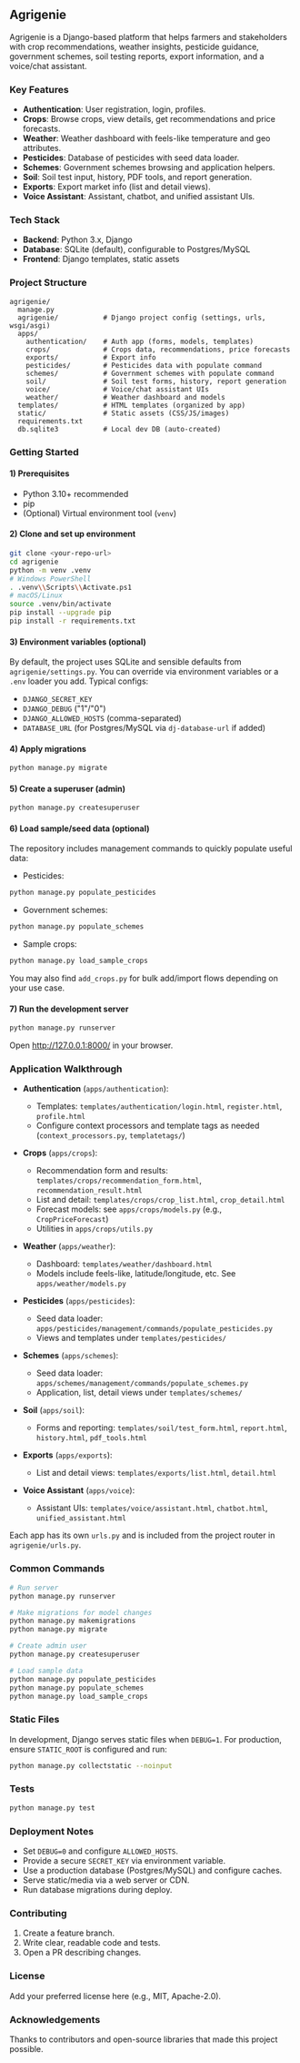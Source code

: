 ## Agrigenie

Agrigenie is a Django-based platform that helps farmers and stakeholders with crop recommendations, weather insights, pesticide guidance, government schemes, soil testing reports, export information, and a voice/chat assistant.

### Key Features
- **Authentication**: User registration, login, profiles.
- **Crops**: Browse crops, view details, get recommendations and price forecasts.
- **Weather**: Weather dashboard with feels-like temperature and geo attributes.
- **Pesticides**: Database of pesticides with seed data loader.
- **Schemes**: Government schemes browsing and application helpers.
- **Soil**: Soil test input, history, PDF tools, and report generation.
- **Exports**: Export market info (list and detail views).
- **Voice Assistant**: Assistant, chatbot, and unified assistant UIs.

### Tech Stack
- **Backend**: Python 3.x, Django
- **Database**: SQLite (default), configurable to Postgres/MySQL
- **Frontend**: Django templates, static assets

### Project Structure
```
agrigenie/
  manage.py
  agrigenie/           # Django project config (settings, urls, wsgi/asgi)
  apps/
    authentication/    # Auth app (forms, models, templates)
    crops/             # Crops data, recommendations, price forecasts
    exports/           # Export info
    pesticides/        # Pesticides data with populate command
    schemes/           # Government schemes with populate command
    soil/              # Soil test forms, history, report generation
    voice/             # Voice/chat assistant UIs
    weather/           # Weather dashboard and models
  templates/           # HTML templates (organized by app)
  static/              # Static assets (CSS/JS/images)
  requirements.txt
  db.sqlite3           # Local dev DB (auto-created)
```

### Getting Started
#### 1) Prerequisites
- Python 3.10+ recommended
- pip
- (Optional) Virtual environment tool (`venv`)

#### 2) Clone and set up environment
```bash
git clone <your-repo-url>
cd agrigenie
python -m venv .venv
# Windows PowerShell
. .venv\\Scripts\\Activate.ps1
# macOS/Linux
source .venv/bin/activate
pip install --upgrade pip
pip install -r requirements.txt
```

#### 3) Environment variables (optional)
By default, the project uses SQLite and sensible defaults from `agrigenie/settings.py`.
You can override via environment variables or a `.env` loader you add. Typical configs:
- `DJANGO_SECRET_KEY`
- `DJANGO_DEBUG` ("1"/"0")
- `DJANGO_ALLOWED_HOSTS` (comma-separated)
- `DATABASE_URL` (for Postgres/MySQL via `dj-database-url` if added)

#### 4) Apply migrations
```bash
python manage.py migrate
```

#### 5) Create a superuser (admin)
```bash
python manage.py createsuperuser
```

#### 6) Load sample/seed data (optional)
The repository includes management commands to quickly populate useful data:
- Pesticides:
```bash
python manage.py populate_pesticides
```
- Government schemes:
```bash
python manage.py populate_schemes
```
- Sample crops:
```bash
python manage.py load_sample_crops
```

You may also find `add_crops.py` for bulk add/import flows depending on your use case.

#### 7) Run the development server
```bash
python manage.py runserver
```
Open http://127.0.0.1:8000/ in your browser.

### Application Walkthrough
- **Authentication** (`apps/authentication`):
  - Templates: `templates/authentication/login.html`, `register.html`, `profile.html`
  - Configure context processors and template tags as needed (`context_processors.py`, `templatetags/`)

- **Crops** (`apps/crops`):
  - Recommendation form and results: `templates/crops/recommendation_form.html`, `recommendation_result.html`
  - List and detail: `templates/crops/crop_list.html`, `crop_detail.html`
  - Forecast models: see `apps/crops/models.py` (e.g., `CropPriceForecast`)
  - Utilities in `apps/crops/utils.py`

- **Weather** (`apps/weather`):
  - Dashboard: `templates/weather/dashboard.html`
  - Models include feels-like, latitude/longitude, etc. See `apps/weather/models.py`

- **Pesticides** (`apps/pesticides`):
  - Seed data loader: `apps/pesticides/management/commands/populate_pesticides.py`
  - Views and templates under `templates/pesticides/`

- **Schemes** (`apps/schemes`):
  - Seed data loader: `apps/schemes/management/commands/populate_schemes.py`
  - Application, list, detail views under `templates/schemes/`

- **Soil** (`apps/soil`):
  - Forms and reporting: `templates/soil/test_form.html`, `report.html`, `history.html`, `pdf_tools.html`

- **Exports** (`apps/exports`):
  - List and detail views: `templates/exports/list.html`, `detail.html`

- **Voice Assistant** (`apps/voice`):
  - Assistant UIs: `templates/voice/assistant.html`, `chatbot.html`, `unified_assistant.html`

Each app has its own `urls.py` and is included from the project router in `agrigenie/urls.py`.

### Common Commands
```bash
# Run server
python manage.py runserver

# Make migrations for model changes
python manage.py makemigrations
python manage.py migrate

# Create admin user
python manage.py createsuperuser

# Load sample data
python manage.py populate_pesticides
python manage.py populate_schemes
python manage.py load_sample_crops
```

### Static Files
In development, Django serves static files when `DEBUG=1`. For production, ensure `STATIC_ROOT` is configured and run:
```bash
python manage.py collectstatic --noinput
```

### Tests
```bash
python manage.py test
```

### Deployment Notes
- Set `DEBUG=0` and configure `ALLOWED_HOSTS`.
- Provide a secure `SECRET_KEY` via environment variable.
- Use a production database (Postgres/MySQL) and configure caches.
- Serve static/media via a web server or CDN.
- Run database migrations during deploy.

### Contributing
1. Create a feature branch.
2. Write clear, readable code and tests.
3. Open a PR describing changes.

### License
Add your preferred license here (e.g., MIT, Apache-2.0).

### Acknowledgements
Thanks to contributors and open-source libraries that made this project possible.


